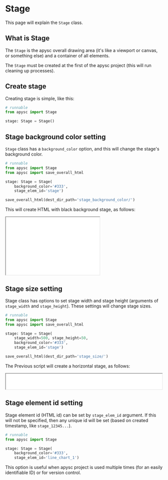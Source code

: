 # Stage

This page will explain the `Stage` class.

## What is Stage

The `Stage` is the apysc overall drawing area (it's like a viewport or canvas, or something else) and a container of all elements.

The `Stage` must be created at the first of the apysc project (this will run cleaning up processes).

## Create stage

Creating stage is simple, like this:

```py
# runnable
from apysc import Stage

stage: Stage = Stage()
```

## Stage background color setting

`Stage` class has a `background_color` option, and this will change the stage's background color.

```py
# runnable
from apysc import Stage
from apysc import save_overall_html

stage: Stage = Stage(
    background_color='#333',
    stage_elem_id='stage')

save_overall_html(dest_dir_path='stage_background_color/')
```

This will create HTML with black background stage, as follows:

<iframe src="static/stage_background_color/index.html" width="300" height="185"></iframe>

## Stage size setting

Stage class has options to set stage width and stage height (arguments of `stage_width` and `stage_height`). These settings will change stage sizes.

```py
# runnable
from apysc import Stage
from apysc import save_overall_html

stage: Stage = Stage(
    stage_width=500, stage_height=50,
    background_color='#333',
    stage_elem_id='stage')

save_overall_html(dest_dir_path='stage_size/')
```

The Previous script will create a horizontal stage, as follows:

<iframe src="static/stage_size/index.html" width="500", height="50"></iframe>

## Stage element id setting

Stage element id (HTML id) can be set by `stage_elem_id` argument. If this will not be specified, then any unique id will be set (based on created timestamp, like `stage_12345...`).

```py
# runnable
from apysc import Stage

stage: Stage = Stage(
    background_color='#333',
    stage_elem_id='line_chart_1')
```

This option is useful when apysc project is used multiple times (for an easily identifiable ID) or for version control.

